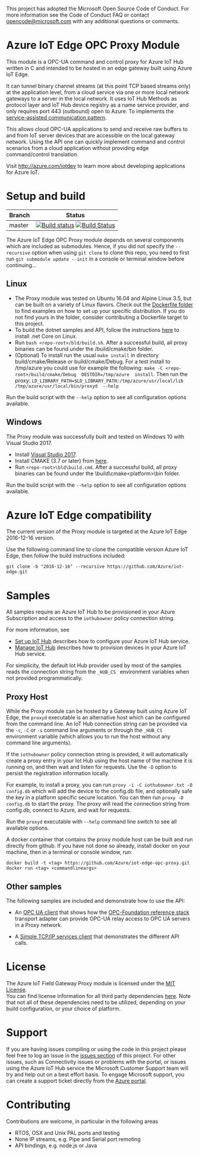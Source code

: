 This project has adopted the Microsoft Open Source Code of Conduct. For more information see the Code of Conduct FAQ or contact opencode@microsoft.com with any additional questions or comments.

# Azure IoT Edge OPC Proxy Module

This module is a OPC-UA command and control proxy for Azure IoT Hub written in C and intended to be hosted in an edge gateway built using Azure IoT Edge.

It can tunnel binary channel streams (at this point TCP based streams only) at the application level, from a cloud service via one or more local network gateways to a server in the local network. It uses IoT Hub Methods as protocol layer and IoT Hub device registry as a name service provider, and only requires port 443 (outbound) open to Azure. To implements the [service-assisted communication pattern](https://blogs.msdn.microsoft.com/clemensv/2014/02/09/service-assisted-communication-for-connected-devices).

This allows cloud OPC-UA applications to send and receive raw buffers to and from IoT server devices that are accessible on the local
gateway network.  Using the API one can quickly implement command and control scenarios from a cloud application 
without providing edge command/control translation.   

Visit http://azure.com/iotdev to learn more about developing applications for Azure IoT.

# Setup and build

|Branch|Status|
|------|-------------|
|master|[![Build status](https://ci.appveyor.com/api/projects/status/do87bhdyyykf6sbj/branch/master?svg=true)](https://ci.appveyor.com/project/marcschier/iot-gateway-opc-ua-proxy/branch/master) [![Build Status](https://travis-ci.org/Azure/iot-edge-opc-proxy.svg?branch=master)](https://travis-ci.org/Azure/iot-edge-opc-proxy)|

The Azure IoT Edge OPC Proxy module depends on several components which are included as submodules. Hence, if you did
not specify the ```--recursive``` option when using ```git clone``` to clone this repo, you need to first run 
```git submodule update --init``` in a console or terminal window before continuing...

## Linux
- The Proxy module was tested on Ubuntu 16.04 and Alpine Linux 3.5, but can be built on a variety of Linux flavors. Check out 
the [Dockerfile folder](/bld/docker) to find examples 
on how to set up your specific distribution.  If you do not find yours in the folder, consider contributing a Dockerfile 
target to this project.
- To build the dotnet samples and API, follow the instructions [here](https://www.microsoft.com/net/core#linuxubuntu) to 
install .net Core on Linux.
- Run ```bash <repo-root>/bld/build.sh```.  After a successful build, all proxy binaries can be found under the 
/build/cmake/bin folder.
- (Optional) To install run the usual ```make install``` in directory build/cmake/Release or build/cmake/Debug. For a test 
install to /tmp/azure you could use for example the following: ```make -C <repo-root>/build/cmake/Debug  DESTDIR=/tmp/azure 
install```. Then run the proxy: ```LD_LIBRARY_PATH=$LD_LIBRARY_PATH:/tmp/azure/usr/local/lib /tmp/azure/usr/local/bin/proxyd 
--help```

Run the build script with the ```--help``` option to see all configuration options available.

## Windows
The Proxy module was successfully built and tested on Windows 10 with Visual Studio 2017.
- Install [Visual Studio 2017](https://www.visualstudio.com/downloads/).
- Install CMAKE (3.7 or later) from [here](https://cmake.org/).  
- Run ```<repo-root>\bld\build.cmd```.  After a successful build, all proxy binaries can be found under the 
\build\cmake\<platform>\bin folder.

Run the build script with the ```--help``` option to see all configuration options available.

# Azure IoT Edge compatibility
The current version of the Proxy module is targeted at the Azure IoT Edge 2016-12-16 version.

Use the following command line to clone the compatible version Azure IoT Edge, then follow the build instructions included:
```
git clone -b "2016-12-16" --recursive https://github.com/Azure/iot-edge.git
```
# Samples

All samples require an Azure IoT Hub to be provisioned in your Azure Subscription and access to the ```iothubowner``` 
policy connection string.

For more information, see

- [Set up IoT Hub](https://github.com/Azure/azure-iot-device-ecosystem/blob/master/setup_iothub.md) describes how to 
configure your Azure IoT Hub service.
- [Manage IoT Hub](https://github.com/Azure/azure-iot-device-ecosystem/blob/master/manage_iot_hub.md) describes how to 
provision devices in your Azure IoT Hub service.

For simplicity, the default Iot Hub provider used by most of the samples reads the connection string from the  ```_HUB_CS ``` environment variables when not provided programmatically.  

## Proxy Host 

While the Proxy module can be hosted by a Gateway built using Azure IoT Edge, the ```proxyd``` executable is an 
alternative host which can be configured from the command line.  An IoT Hub connection string can be provided via the 
```-c```, ```-C``` or ```-s``` command line arguments or through the ```_HUB_CS ``` environment variable (which allows you 
to run the host without any command line arguments).   

If the ```iothubowner``` policy connection string is provided, it will automatically create a proxy entry in your Iot Hub using 
the host name of the machine it is running on, and then wait and listen for requests.  Use the ```-D``` option to persist the
registration information locally.  

For example, to install a proxy, you can run ```proxy -i -C iothubowner.txt -D config.db``` which will add the device to the 
config.db file, and optionally safe the key in a platform specific secure location.  You can then run ```proxy -D config.db``` 
to start the proxy.  The proxy will read the connection string from config.db, connect to Azure, and wait for requests.

Run the ```proxyd``` executable with ```--help``` command line switch to see all available options. 

A docker container that contains the proxy module host can be built and run directly from github.  If you have not done 
so already, install docker on your machine, then in a terminal or console window, run:

```
docker build -t <tag> https://github.com/Azure/iot-edge-opc-proxy.git
docker run <tag> <commandlineargs>
```

## Other samples

The following samples are included and demonstrate how to use the API:

- An [OPC UA client](/api/csharp/samples/opc-ua/readme.md) that shows how the [OPC-Foundation reference stack](https://github.com/OPCFoundation/UA-.NETStandardLibrary) transport adapter can provide
OPC-UA relay access to OPC UA servers in a Proxy network.  

- A [Simple TCP/IP services client](/api/csharp/samples/simple/readme.md) that demonstrates the different API calls.

# License

The Azure IoT Field Gateway Proxy module is licensed under the [MIT License](https://github.com/Azure/iot-gateway-proxy/blob/master/LICENSE).  
You can find license information for all third party dependencies [here](https://github.com/Azure/iot-gateway-proxy/blob/master/thirdpartynotice.txt). 
Note that not all of these dependencies need to be utilized, depending on your build configuration, or your choice of platform.

# Support

If you are having issues compiling or using the code in this project please feel free to log an issue in the [issues section](https://github.com/Azure/iot-gateway-proxy/issues) of this project.
For other issues, such as Connectivity issues or problems with the portal, or issues using the Azure IoT Hub service the Microsoft Customer Support team will try and help out on a best effort basis.
To engage Microsoft support, you can create a support ticket directly from the [Azure portal](https://ms.portal.azure.com/#blade/Microsoft_Azure_Support/HelpAndSupportBlade).

# Contributing

Contributions are welcome, in particular in the following areas 

- RTOS, OSX and Unix PAL ports and testing
- None IP streams, e.g. Pipe and Serial port remoting
- API bindings, e.g. node.js or Java

